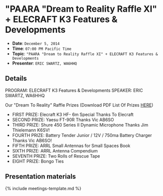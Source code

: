 # "PAARA "Dream to Reality Raffle XI" + ELECRAFT K3 Features & Developments

* **Date**: `December 5, 2014`
* **Time**: `07:00 PM Pacific Time`
* **Topic**: `"PAARA "Dream to Reality Raffle XI" + ELECRAFT K3 Features & Developments`
* **Presenter**: `ERIC SWARTZ, WA6HHQ`

## Details

PROGRAM: ELECRAFT K3 Features & Developments
SPEAKER: ERIC SWARTZ, WA6HHQ

Our "Dream To Reality" Raffle Prizes
(Download PDF List Of Prizes [HERE](prizes-dec2014.pdf))

* FIRST PRIZE: Elecraft K3  HF- 6m Special Thanks To Elecraft
* SECOND PRIZE: Yaesu FT-90R Thanks Vic AB6SO
* THIRD PRIZE: Shure 450 Series II Dynamic Microphone Thanks Jim Thielemann K6SV!
* FOURTH PRIZE: Battery Tender Junior / 12V / 750ma Battery Charger Thanks Vic AB6SO!
* FIFTH PRIZE: ARRL Small Antennas for Small Spaces Book
* SIXTH PRIZE: ARRL Antenna Compendium
* SEVENTH PRIZE: Two Rolls of Rescue Tape
* EIGHT PRIZE: Bongo Ties 

## Presentation materials

{% include meetings-template.md %}

